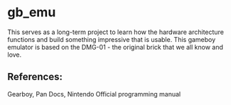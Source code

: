 # gb_emu

This serves as a long-term project to learn how the hardware architecture functions and build something impressive that is usable. This gameboy emulator is based on the DMG-01 -  the original brick that we all know and love.

## References:
 Gearboy, Pan Docs, Nintendo Official programming manual
 
